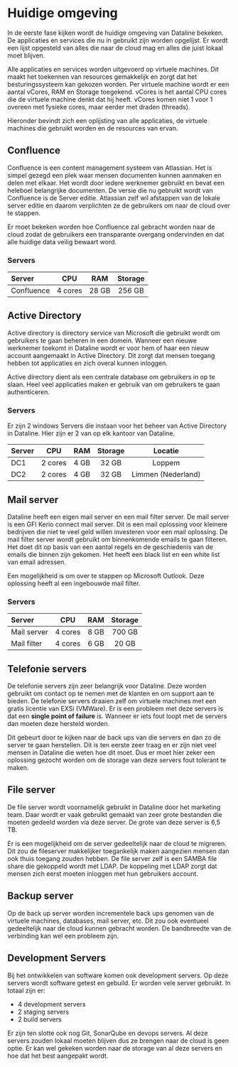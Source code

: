 # Huidige omgeving

In de eerste fase kijken wordt de huidige omgeving van Dataline bekeken. De applicaties en services die nu in gebruikt zijn worden opgelijst. Er wordt een lijst opgesteld van alles die naar de cloud mag en alles die juist lokaal moet blijven. 

Alle applicaties en services worden uitgevoerd op virtuele machines. Dit maakt het toekennen van resources gemakkelijk en zorgt dat het besturingssysteem kan gekozen worden. Per virtuele machine wordt er een aantal vCores, RAM en Storage toegekend. vCores is het aantal CPU cores die de virtuele machine denkt dat hij heeft. vCores komen niet 1 voor 1 overeen met fysieke cores, maar eerder met draden (threads).

Hieronder bevindt zich een oplijsting van alle applicaties, de virtuele machines die gebruikt worden en de resources van ervan.

## Confluence

Confluence is een content management systeem van Atlassian. Het is simpel gezegd een plek waar mensen documenten kunnen aanmaken en delen met elkaar. Het wordt door iedere werknemer gebruikt en bevat een heleboel belangrijke documenten. 
De versie die nu gebruikt wordt van Confluence is de Server editie. Atlassian zelf wil afstappen van de lokale server editie en daarom verplichten ze de gebruikers om naar de cloud over te stappen.

Er moet bekeken worden hoe Confluence zal gebracht worden naar de cloud zodat de gebruikers een transparante overgang ondervinden en dat alle huidige data veilig bewaart word. 

### Servers

| Server | CPU | RAM | Storage |
| :--- | :---: | :---: | :---: |
| Confluence | 4 cores | 28 GB | 256 GB |

## Active Directory

Active directory is directory service van Microsoft die gebruikt wordt om gebruikers te gaan beheren in een domein. Wanneer een nieuwe werknemer toekomt in Dataline wordt er voor hem of haar een nieuw account aangemaakt in Active Directory. Dit zorgt dat mensen toegang hebben tot applicaties en zich overal kunnen inloggen. 

Active directory dient als een centrale database om gebruikers in op te slaan. Heel veel applicaties maken er gebruik van om gebruikers te gaan authenticeren.

### Servers

Er zijn 2 windows Servers die instaan voor het beheer van Active Directory in Dataline. Hier zijn er 2 van op elk kantoor van Dataline.

| Server | CPU | RAM | Storage | Locatie |
| :--- | :---: | :---: | :---: | :---: | 
| DC1 | 2 cores | 4 GB | 32 GB | Loppem |
| DC2 | 2 cores | 4 GB | 32 GB | Limmen (Nederland) |

## Mail server

Dataline heeft een eigen mail server en een mail filter server. De mail server is een GFI Kerio connect mail server. Dit is een mail oplossing voor kleinere bedrijven die niet te veel geld willen investeren voor een mail oplossing. De mail filter server wordt gebruikt om binnenkomende emails te gaan filteren. Het doet dit op basis van een aantal regels en de geschiedenis van de emails die binnen zijn gekomen. Het heeft een black list en een white list van email adressen.

Een mogelijkheid is om over te stappen op Microsoft Outlook. Deze oplossing heeft al een ingebouwde mail filter. 

### Servers

| Server | CPU | RAM | Storage |
| :--- | :---: | :---: | :---: |
| Mail server | 4 cores | 8 GB | 700 GB |
| Mail filter | 4 cores | 6 GB | 20 GB |

## Telefonie servers

De telefonie servers zijn zeer belangrijk voor Dataline. Deze worden gebruikt om contact op te nemen met de klanten en om support aan te bieden. De telefonie servers draaien zelf om virtuele machines met een gratis licentie van EXSi (VMWare). Er is een probleem met deze servers is dat een **single point of failure** is. Wanneer er iets fout loopt met de servers dan moeten deze hersteld worden. 

Dit gebeurt door te kijken naar de back ups van die servers en dan zo de server te gaan herstellen. Dit is ten eerste zeer traag en er zijn niet veel mensen in Dataline die weten hoe dit moet. Dus er moet hier zeker een oplossing gezocht worden om de storage van deze servers fout tolerant te maken.

## File server

De file server wordt voornamelijk gebruikt in Dataline door het marketing team. Daar wordt er vaak gebruikt gemaakt van zeer grote bestanden die moeten gedeeld worden via deze server. De grote van deze server is 6,5 TB.

Er is een mogelijkheid om de server gedeeltelijk naar de cloud te migreren. Dit zou de fileserver makkelijker toegankelijk maken aangezien mensen dan ook thuis toegang zouden hebben. De file server zelf is een SAMBA file share die gekoppeld wordt met LDAP. De koppeling met LDAP zorgt dat mensen zich eerst moeten inloggen met hun gebruikers account.

## Backup server

Op de back up server worden incrementele back ups genomen van de virtuele machines, databases, mail server, etc. Dit zou ook eventueel gedeeltelijk naar de cloud kunnen gebracht worden. De bandbreedte van de verbinding kan wel een probleem zijn.

## Development Servers

Bij het ontwikkelen van software komen ook development servers. Op deze servers wordt software getest en gebuild. Er worden vele server gebruikt. In totaal zijn er:

- 4 development servers
- 2 staging servers
- 2 build servers

Er zijn ten slotte ook nog Git, SonarQube en devops servers. Al deze servers zouden lokaal moeten blijven dus ze brengen naar de cloud is geen optie. Er kan wel gekeken worden naar de storage van al deze servers en hoe dat het best aangepakt wordt.